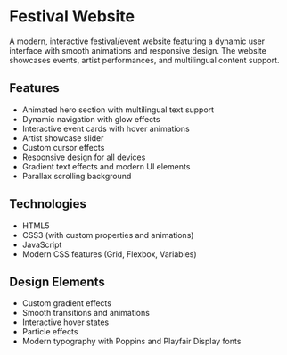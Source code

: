 # Festival Website

A modern, interactive festival/event website featuring a dynamic user interface with smooth animations and responsive design. The website showcases events, artist performances, and multilingual content support.

## Features
- Animated hero section with multilingual text support
- Dynamic navigation with glow effects
- Interactive event cards with hover animations
- Artist showcase slider
- Custom cursor effects
- Responsive design for all devices
- Gradient text effects and modern UI elements
- Parallax scrolling background

## Technologies
- HTML5
- CSS3 (with custom properties and animations)
- JavaScript
- Modern CSS features (Grid, Flexbox, Variables)

## Design Elements
- Custom gradient effects
- Smooth transitions and animations
- Interactive hover states
- Particle effects
- Modern typography with Poppins and Playfair Display fonts 
